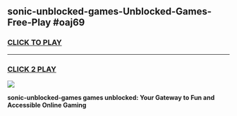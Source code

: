 
## sonic-unblocked-games-Unblocked-Games-Free-Play #oaj69
<h3>
<a href="https://us.freeplayer.one?title=sonic-unblocked-games&ref=9M">CLICK TO PLAY</a></h3>
<hr>

<h3>
<a href="https://us.freeplayer.one?title=sonic-unblocked-games&ref=9M">CLICK 2 PLAY</a>
  
</h3>

<a href="https://us.freeplayer.one?title=sonic-unblocked-games&ref=9M"><img src="https://clearcache.store/games.png"></a>


**sonic-unblocked-games games unblocked: Your Gateway to Fun and Accessible Online Gaming**
